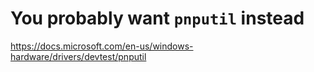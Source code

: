 # You probably want `pnputil` instead

<https://docs.microsoft.com/en-us/windows-hardware/drivers/devtest/pnputil>